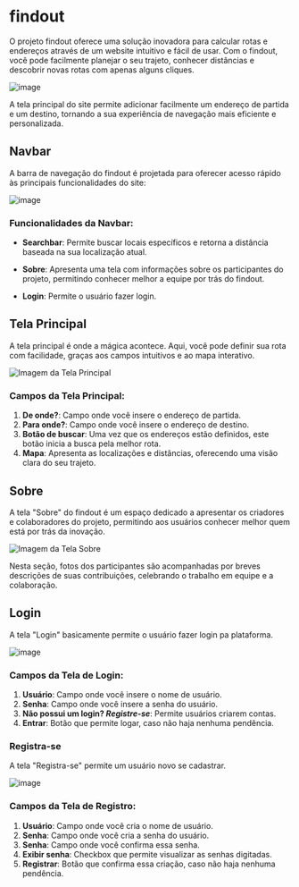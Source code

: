 # findout

O projeto findout oferece uma solução inovadora para calcular rotas e endereços através de um website intuitivo e fácil de usar. Com o findout, você pode facilmente planejar o seu trajeto, conhecer distâncias e descobrir novas rotas com apenas alguns cliques.

![image](https://github.com/mattmachad/findout/assets/126185494/f2ce26ca-2bfb-4343-a88c-a073d1cf6f67)

A tela principal do site permite adicionar facilmente um endereço de partida e um destino, tornando a sua experiência de navegação mais eficiente e personalizada.

## Navbar

A barra de navegação do findout é projetada para oferecer acesso rápido às principais funcionalidades do site:

![image](https://github.com/mattmachad/findout/assets/126185494/7b439df2-996e-4960-b096-e732a5a040f0)

### Funcionalidades da Navbar:

- **Searchbar**: Permite buscar locais específicos e retorna a distância baseada na sua localização atual.
  
- **Sobre**: Apresenta uma tela com informações sobre os participantes do projeto, permitindo conhecer melhor a equipe por trás do findout.

- **Login**: Permite o usuário fazer login.

## Tela Principal

A tela principal é onde a mágica acontece. Aqui, você pode definir sua rota com facilidade, graças aos campos intuitivos e ao mapa interativo.

![Imagem da Tela Principal](https://github.com/mattmachad/findout/assets/126185494/7904723f-7e26-4e76-8fb0-256d876506b0)

### Campos da Tela Principal:

1. **De onde?**: Campo onde você insere o endereço de partida.
2. **Para onde?**: Campo onde você insere o endereço de destino.
3. **Botão de buscar**: Uma vez que os endereços estão definidos, este botão inicia a busca pela melhor rota.
4. **Mapa**: Apresenta as localizações e distâncias, oferecendo uma visão clara do seu trajeto.

## Sobre

A tela "Sobre" do findout é um espaço dedicado a apresentar os criadores e colaboradores do projeto, permitindo aos usuários conhecer melhor quem está por trás da inovação.

![Imagem da Tela Sobre](https://github.com/mattmachad/findout/assets/126185494/a2c4d5bc-4231-4745-a9f9-db5b9d646f01)

Nesta seção, fotos dos participantes são acompanhadas por breves descrições de suas contribuições, celebrando o trabalho em equipe e a colaboração.

## Login

A tela "Login" basicamente permite o usuário fazer login pa plataforma.

![image](https://github.com/mattmachad/findout/assets/126185494/74c8ff9d-abf1-4f69-a2cd-c7050182f8fa)

### Campos da Tela de Login:

1. **Usuário**: Campo onde você insere o nome de usuário.
2. **Senha**: Campo onde você insere a senha do usuário.
3. **Não possui um login? _Registre-se_**: Permite usuários criarem contas.
4. **Entrar**: Botão que permite logar, caso não haja nenhuma pendência.

### Registra-se

A tela "Registra-se" permite um usuário novo se cadastrar.

![image](https://github.com/mattmachad/findout/assets/126185494/43d00df5-e20c-4f6e-9a97-3eba9014060b)

### Campos da Tela de Registro:

1. **Usuário**: Campo onde você cria o nome de usuário.
2. **Senha**: Campo onde você cria a senha do usuário.
3. **Senha**: Campo onde você confirma essa senha.
4. **Exibir senha**: Checkbox que permite visualizar as senhas digitadas.
5. **Registrar**: Botão que confirma essa criação, caso não haja nenhuma pendência.




